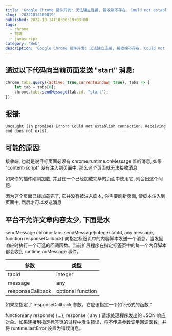 ```yaml
---
title: 'Google Chrome 插件开发: 无法建立连接, 接收端不存在. Could not establish connection. Receiving end does not exist'
slug: '20221014100019'
published: 2022-10-14T10:00:19+08:00
tags:
  - chrome
  - 前端
  - javascript
category: 'Web'
description: 'Google Chrome 插件开发: 无法建立连接, 接收端不存在. Could not establish connection. Receiving end does not exist'
---
```


## 通过以下代码向当前页面发送 "start" 消息:

```js
chrome.tabs.query({active: true,currentWindow: true}, tabs => {
    let tab = tabs[0];
    chrome.tabs.sendMessage(tab.id, "start");
});
```

## 报错:

```
Uncaught (in promise) Error: Could not establish connection. Receiving end does not exist.
```

## 可能的原因:


接收端, 也就是说目标页面必须有 chrome.runtime.onMessage 监听消息, 如果 "content-script" 没有注入到页面中, 那么这个页面就无法接收消息


如果你的插件刚刚加载, 并且在一个已经加载完毕的页面中使用它, 则会出这个问题.


因为这个页面已经加载完了, 它并没有被注入脚本, 你需要刷新页面, 使脚本注入到页面中, 然后才可以发送消息


## 平台不允许文章内容太少, 下面是水

sendMessage
chrome.tabs.sendMessage(integer tabId, any message, function responseCallback)
向指定标签页中的内容脚本发送一个消息，当发回响应时执行一个可选的回调函数。当前扩展程序在指定标签页中的每一个内容脚本都会收到 runtime.onMessage 事件。


| 参数 | 类型 |
| --- | --- |
| tabId | integer |
| message | any |
| responseCallback | optional function |


如果您指定了 responseCallback 参数，它应该指定一个如下形式的函数：


function(any response) {...};
response ( any )
请求处理程序发出的 JSON 响应对象。如果连接到指定标签页的过程中发生错误，将不传递参数调用回调函数，并将 runtime.lastError 设置为错误消息。
